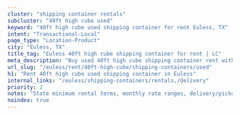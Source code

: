 ```yaml
---
cluster: "shipping container rentals"
subcluster: "40ft high cube used"
keyword: "40ft high cube used shipping container for rent Euless, TX"
intent: "Transactional-Local"
page_type: "Location-Product"
city: "Euless, TX"
title_tag: "Euless 40ft high cube shipping container for rent | LC"
meta_description: "Buy used 40ft high cube shipping container rent with local delivery in Euless, TX. LC Container — local Since 2003. Request a fast quote today."
url_slug: "/euless/rent/40ft-high-cube/shipping-containers/used"
h1: "Rent 40ft high cube used shipping container in Euless"
internal_links: "/euless/shipping-containers/rentals,/delivery"
priority: 2
notes: "State minimum rental terms, monthly rate ranges, delivery/pickup fees, service area."
noindex: true
---
```


<!-- TODO: Add unique city/inventory copy, images, and internal links here. -->
